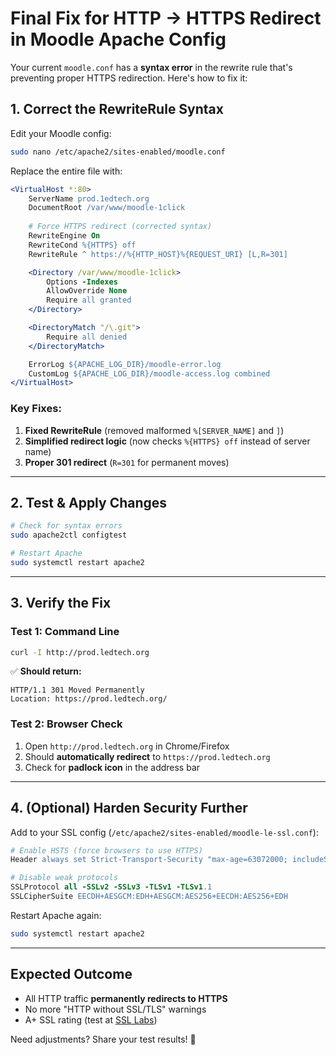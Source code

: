 # **Final Fix for HTTP → HTTPS Redirect in Moodle Apache Config**

Your current `moodle.conf` has a **syntax error** in the rewrite rule that's preventing proper HTTPS redirection. Here's how to fix it:

## **1. Correct the RewriteRule Syntax**
Edit your Moodle config:
```bash
sudo nano /etc/apache2/sites-enabled/moodle.conf
```

Replace the entire file with:
```apache
<VirtualHost *:80>
    ServerName prod.1edtech.org
    DocumentRoot /var/www/moodle-1click
    
    # Force HTTPS redirect (corrected syntax)
    RewriteEngine On
    RewriteCond %{HTTPS} off
    RewriteRule ^ https://%{HTTP_HOST}%{REQUEST_URI} [L,R=301]

    <Directory /var/www/moodle-1click>
        Options -Indexes
        AllowOverride None
        Require all granted
    </Directory>

    <DirectoryMatch "/\.git">
        Require all denied
    </DirectoryMatch>

    ErrorLog ${APACHE_LOG_DIR}/moodle-error.log
    CustomLog ${APACHE_LOG_DIR}/moodle-access.log combined
</VirtualHost>
```

### Key Fixes:
1. **Fixed RewriteRule** (removed malformed `%[SERVER_NAME]` and `]`)
2. **Simplified redirect logic** (now checks `%{HTTPS} off` instead of server name)
3. **Proper 301 redirect** (`R=301` for permanent moves)

---

## **2. Test & Apply Changes**
```bash
# Check for syntax errors
sudo apache2ctl configtest

# Restart Apache
sudo systemctl restart apache2
```

---

## **3. Verify the Fix**
### **Test 1: Command Line**
```bash
curl -I http://prod.ledtech.org
```
✅ **Should return:**
```
HTTP/1.1 301 Moved Permanently
Location: https://prod.ledtech.org/
```

### **Test 2: Browser Check**
1. Open `http://prod.ledtech.org` in Chrome/Firefox  
2. Should **automatically redirect** to `https://prod.ledtech.org`  
3. Check for **padlock icon** in the address bar  

---

## **4. (Optional) Harden Security Further**
Add to your SSL config (`/etc/apache2/sites-enabled/moodle-le-ssl.conf`):
```apache
# Enable HSTS (force browsers to use HTTPS)
Header always set Strict-Transport-Security "max-age=63072000; includeSubDomains; preload"

# Disable weak protocols
SSLProtocol all -SSLv2 -SSLv3 -TLSv1 -TLSv1.1
SSLCipherSuite EECDH+AESGCM:EDH+AESGCM:AES256+EECDH:AES256+EDH
```

Restart Apache again:
```bash
sudo systemctl restart apache2
```

---

## **Expected Outcome**
- All HTTP traffic **permanently redirects to HTTPS**  
- No more "HTTP without SSL/TLS" warnings  
- A+ SSL rating (test at [SSL Labs](https://www.ssllabs.com/ssltest/))  

Need adjustments? Share your test results! 🚀
